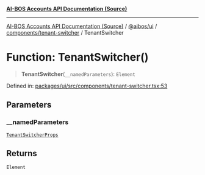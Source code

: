 [**AI-BOS Accounts API Documentation (Source)**](../../../../../README.md)

***

[AI-BOS Accounts API Documentation (Source)](../../../../../README.md) / [@aibos/ui](../../../README.md) / [components/tenant-switcher](../README.md) / TenantSwitcher

# Function: TenantSwitcher()

> **TenantSwitcher**(`__namedParameters`): `Element`

Defined in: [packages/ui/src/components/tenant-switcher.tsx:53](https://github.com/pohlai88/accounts/blob/48103fb36d28b2b9bfb33472b6de2f719773cde9/packages/ui/src/components/tenant-switcher.tsx#L53)

## Parameters

### \_\_namedParameters

[`TenantSwitcherProps`](../interfaces/TenantSwitcherProps.md)

## Returns

`Element`
